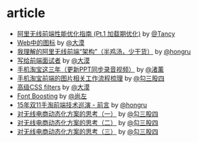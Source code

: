 # article

- [阿里无线前端性能优化指南 (Pt.1 加载期优化)](https://github.com/amfe/article/issues/1) by [@Tancy](https://github.com/tancy)
- [Web中的图标](https://github.com/amfe/article/issues/2) by [@大漠](https://github.com/airen)
- [我理解的阿里无线前端“架构”（半鸡汤，少干货）](https://github.com/amfe/article/issues/3) by [@hongru](https://github.com/hongru)
- [写给前端面试者](https://github.com/amfe/article/issues/5) by [@大漠](https://github.com/airen)
- [手机淘宝这三年（更新PPT同步录音视频）](https://github.com/amfe/article/issues/7) by [@渚薰](https://github.com/terrykingcha)
- [手机淘宝前端的图片相关工作流程梳理](https://github.com/amfe/article/issues/8) by [@勾三股四](https://github.com/Jinjiang)
- [高级CSS filters](https://github.com/amfe/article/issues/9) by [@大漠](https://github.com/airen)
- [Font Boosting](https://github.com/amfe/article/issues/10) by [@尚左](https://github.com/mingelz)
- [15年双11手淘前端技术巡演 - 前言](https://github.com/amfe/article/issues/11) by [@hongru](https://github.com/hongru)
- [对无线电商动态化方案的思考（一）](https://github.com/amfe/article/issues/13) by [@勾三股四](https://github.com/Jinjiang)
- [对无线电商动态化方案的思考（二）](https://github.com/amfe/article/issues/14) by [@勾三股四](https://github.com/Jinjiang)
- [对无线电商动态化方案的思考（三）](https://github.com/amfe/article/issues/15) by [@勾三股四](https://github.com/Jinjiang)
